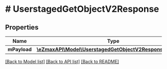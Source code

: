 # # UserstagedGetObjectV2Response

## Properties

Name | Type | Description | Notes
------------ | ------------- | ------------- | -------------
**mPayload** | [**\eZmaxAPI\Model\UserstagedGetObjectV2ResponseMPayload**](UserstagedGetObjectV2ResponseMPayload.md) |  |

[[Back to Model list]](../../README.md#models) [[Back to API list]](../../README.md#endpoints) [[Back to README]](../../README.md)
